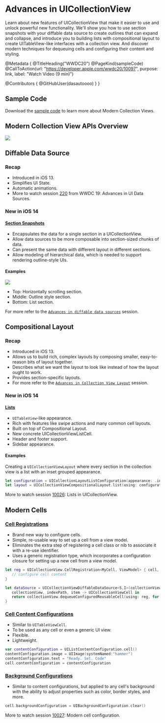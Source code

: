 # Advances in UICollectionView

Learn about new features of UICollectionView that make it easier to use and unlock powerful new functionality. We'll show you how to use section snapshots with your diffable data source to create outlines that can expand and collapse, and introduce you to building lists with compositional layout to create UITableView-like interfaces with a collection view. And discover modern techniques for dequeuing cells and configuring their content and styling.

@Metadata {
   @TitleHeading("WWDC20")
   @PageKind(sampleCode)
   @CallToAction(url: "https://developer.apple.com/wwdc20/10097", purpose: link, label: "Watch Video (9 min)")

   @Contributors {
      @GitHubUser(dasautoooo)
   }
}


## Sample Code
Download the [sample code](https://developer.apple.com/documentation/uikit/views_and_controls/collection_views/implementing_modern_collection_views) to learn more about Modern Collection Views.

## Modern Collection View APIs Overview
![][modern_collection_view_apis]

## Diffable Data Source
### Recap

* Introduced in iOS 13.
* Simplifies UI State.
* Automatic animations.
* More to watch session [220](https://developer.apple.com/videos/play/wwdc2019/220) from WWDC 19: Advances in UI Data Sources.

### New in iOS 14
#### [Section Snapshots](https://developer.apple.com/documentation/uikit/nsdiffabledatasourcesectionsnapshot)
* Encapsulates the data for a single section in a UICollectionView.
* Allow data sources to be more composable into section-sized chunks of data.
* Can present the same data with different layout in different sections.
* Allow modeling of hierarchical data, which is needed to support rendering outline-style UIs.

#### Examples
![][section_snapshots]

* Top: Horizontally scrolling section.
* Middle: Outline style section.
* Bottom: List section.

For more refer to the [`Advances in diffable data sources`][wwdc2010045] session.

## Compositional Layout
### Recap
* Introduced in iOS 13.
* Allows us to build rich, complex layouts by composing smaller, easy-to-reason bits of layout together.
* Describes what we want the layout to look like instead of how the layout ought to work.
* Provides section-specific layouts.
* For more refer to the [`Advances in Collection View Layout`][wwdc19215] session.

### New in iOS 14
#### [Lists](https://developer.apple.com/documentation/uikit/uicollectionviewcompositionallayout)
* `UITableView`-like appearance.
* Rich with features like swipe actions and many common cell layouts.
* Built on top of Compositional Layout.
* New concrete UICollectionViewListCell.
* Header and footer support.
* Sidebar appearance.

#### Examples
Creating a `UICollectionViewLayout` where every section in the collection view is a list with an inset grouped appearance.

```swift
let configuration = UICollectionLayoutListConfiguration(appearance: .insetGrouped)
let layout = UICollectionViewCompositionalLayout.list(using: configuration)
```

More to watch session [10026](https://developer.apple.com/wwdc20/10026): Lists in UICollectionView.

## Modern Cells
### [Cell Registrations](https://developer.apple.com/documentation/uikit/uicollectionview/cellregistration)
* Brand new way to configure cells.
* Simple, re-usable way to set up a cell from a view model.
* Eliminates the extra step of registering a cell class or nib to associate it with a re-use identifier.
* Uses a generic registration type, which incorporates a configuration closure for setting up a new cell from a view model.

```swift
let reg = UICollectionView.CellRegistration<MyCell, ViewModel> { cell, indexPath, model in
   // configure cell content 
}

let dataSource = UICollectionViewDiffableDataSource<S,I>(collectionView: collectionView) {
   collectionView, indexPath, item -> UICollectionViewCell in
   return collectionView.dequeueConfiguredReusableCell(using: reg, for: indexPath, item: item)
}
```

### [Cell Content Configurations](https://developer.apple.com/documentation/uikit/uilistcontentconfiguration)
* Similar to `UITableViewCell`.
* To be used as any cell or even a generic UI view.
* Flexible.
* Lightweight.

```swift
var contentConfiguration = UIListContentConfiguration.cell()
contentConfiguration.image = UIImage(systemNamed:"hammer")
contentConfiguration.text = "Ready. Set. Code"
cell.contentConfiguration = contentConfiguration
```

### [Background Configurations](https://developer.apple.com/documentation/uikit/uibackgroundconfiguration)
* Similar to content configurations, but applied to any cell's background with the ability to adjust properties such as color, border styles, and more.

```swift
cell.backgroundConfiguration = UIBackgroundConfiguration.clear()
```

More to watch session [10027](https://developer.apple.com/wwdc20/10027): Modern cell configuration.

[wwdc19215]: ../../wwdc19/215
[wwdc2010045]: ../10045
[modern_collection_view_apis]: WWDC20-10097-modern_collection_view_apis
[section_snapshots]: WWDC20-10097-section_snapshots
